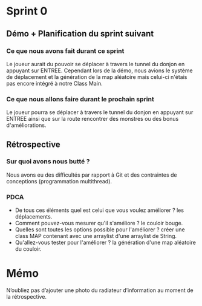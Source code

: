 # Sprint 0

## Démo + Planification du sprint suivant

### Ce que nous avons fait durant ce sprint
Le joueur aurait du pouvoir se déplacer à travers le tunnel du donjon en appuyant sur ENTREE. 
Cependant lors de la démo, nous avions le système de déplacement et la génération de la map aléatoire mais celui-ci n'étais pas encore intégré à notre Class Main.

### Ce que nous allons faire durant le prochain sprint
Le joueur pourra se déplacer à travers le tunnel du donjon en appuyant sur ENTREE ainsi que sur la route rencontrer des monstres ou des bonus d'améliorations.

## Rétrospective

### Sur quoi avons nous butté ?
Nous avons eu des difficultés par rapport à Git et des contraintes de conceptions (programmation multithread).

### PDCA
* De tous ces éléments quel est celui que vous voulez améliorer ? les déplacements.
* Comment pouvez-vous mesurer qu'il s'améliore ? le couloir bouge.
* Quelles sont toutes les options possible pour l'améliorer ? créer une class MAP contenant avec une arraylist d'une arraylist de String.
* Qu'allez-vous tester pour l'améliorer ? la génération d'une map aléatoire du couloir.

# Mémo
N’oubliez pas d’ajouter une photo du radiateur d’information au moment de la rétrospective.